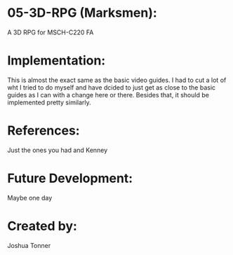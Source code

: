 # 05-3D-RPG (Marksmen):
A 3D RPG for MSCH-C220 FA

# Implementation:

This is almost the exact same as the basic video guides. I had to cut a lot of wht I tried to do myself and have dcided to just get as close to the basic guides as I can with a change here or there. Besides that, it should be implemented pretty similarly. 

# References:
Just the ones you had and Kenney

# Future Development:
Maybe one day

# Created by:
Joshua Tonner
